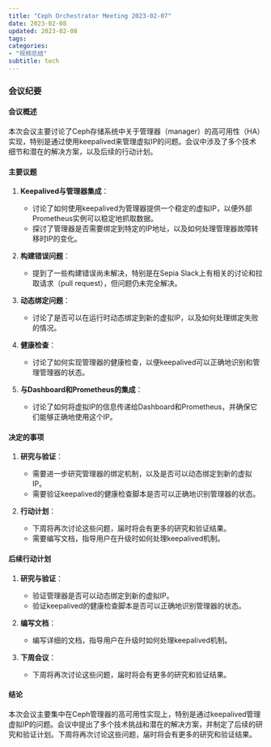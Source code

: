 ```yaml
---
title: "Ceph Orchestrator Meeting 2023-02-07"
date: 2023-02-08
updated: 2023-02-08
tags:
categories:
- "视频总结"
subtitle: tech
---
```



### 会议纪要

#### 会议概述
本次会议主要讨论了Ceph存储系统中关于管理器（manager）的高可用性（HA）实现，特别是通过使用keepalived来管理虚拟IP的问题。会议中涉及了多个技术细节和潜在的解决方案，以及后续的行动计划。

#### 主要议题
1. **Keepalived与管理器集成**：
   - 讨论了如何使用keepalived为管理器提供一个稳定的虚拟IP，以便外部Prometheus实例可以稳定地抓取数据。
   - 探讨了管理器是否需要绑定到特定的IP地址，以及如何处理管理器故障转移时IP的变化。

2. **构建错误问题**：
   - 提到了一些构建错误尚未解决，特别是在Sepia Slack上有相关的讨论和拉取请求（pull request），但问题仍未完全解决。

3. **动态绑定问题**：
   - 讨论了是否可以在运行时动态绑定到新的虚拟IP，以及如何处理绑定失败的情况。

4. **健康检查**：
   - 讨论了如何实现管理器的健康检查，以便keepalived可以正确地识别和管理管理器的状态。

5. **与Dashboard和Prometheus的集成**：
   - 讨论了如何将虚拟IP的信息传递给Dashboard和Prometheus，并确保它们能够正确地使用这个IP。

#### 决定的事项
1. **研究与验证**：
   - 需要进一步研究管理器的绑定机制，以及是否可以动态绑定到新的虚拟IP。
   - 需要验证keepalived的健康检查脚本是否可以正确地识别管理器的状态。

2. **行动计划**：
   - 下周将再次讨论这些问题，届时将会有更多的研究和验证结果。
   - 需要编写文档，指导用户在升级时如何处理keepalived机制。

#### 后续行动计划
1. **研究与验证**：
   - 验证管理器是否可以动态绑定到新的虚拟IP。
   - 验证keepalived的健康检查脚本是否可以正确地识别管理器的状态。

2. **编写文档**：
   - 编写详细的文档，指导用户在升级时如何处理keepalived机制。

3. **下周会议**：
   - 下周将再次讨论这些问题，届时将会有更多的研究和验证结果。

#### 结论
本次会议主要集中在Ceph管理器的高可用性实现上，特别是通过keepalived管理虚拟IP的问题。会议中提出了多个技术挑战和潜在的解决方案，并制定了后续的研究和验证计划。下周将再次讨论这些问题，届时将会有更多的研究和验证结果。